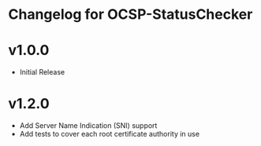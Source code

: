 # Changelog for OCSP-StatusChecker

# v1.0.0
- Initial Release

# v1.2.0
- Add Server Name Indication (SNI) support
- Add tests to cover each root certificate authority in use
